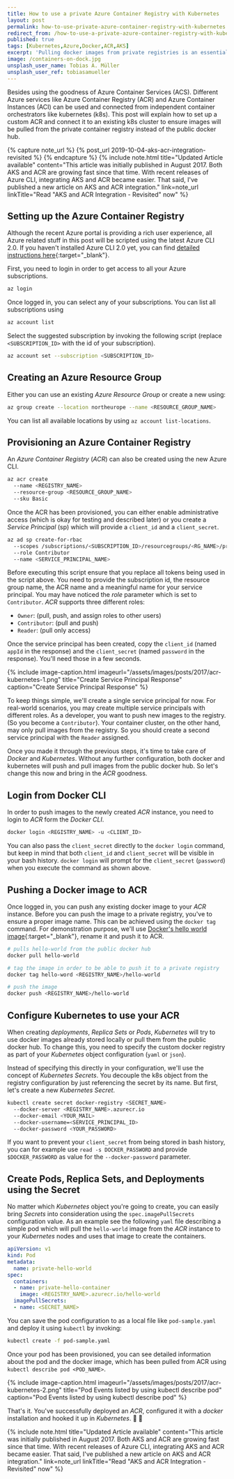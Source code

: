 ```yaml
---
title: How to use a private Azure Container Registry with Kubernetes
layout: post
permalink: how-to-use-private-azure-container-registry-with-kubernetes
redirect_from: /how-to-use-a-private-azure-container-registry-with-kubernetes-9b86e67b93b6
published: true
tags: [Kubernetes,Azure,Docker,ACR,AKS]
excerpt: 'Pulling docker images from private registries is an essential, basic task that you need to do almost every day. This article guides you through the process of integrating Azure Container Registry and Azure Kubernetes Services.'
image: /containers-on-dock.jpg
unsplash_user_name: Tobias A. Müller
unsplash_user_ref: tobiasamueller
---
```


Besides using the goodness of Azure Container Services (ACS). Different Azure services like Azure Container Registry (ACR) and Azure Container Instances (ACI) can be used and connected from independent container orchestrators like kubernetes (k8s). This post will explain how to set up a custom ACR and connect it to an existing k8s cluster to ensure images will be pulled from the private container registry instead of the public docker hub.

{% capture note_url %}
  {% post_url 2019-10-04-aks-acr-integration-revisited %}
{% endcapture %}
{% include note.html title="Updated Article available" content="This article was initially published in August 2017. Both AKS and ACR are growing fast since that time. With recent releases of Azure CLI, integrating AKS and ACR became easier. That said, I've published a new article on AKS and ACR integration." link=note_url linkTitle="Read \"AKS and ACR Integration - Revisited\" now" %}

## Setting up the Azure Container Registry

Although the recent Azure portal is providing a rich user experience, all Azure related stuff in this post will be scripted using the latest Azure CLI 2.0. If you haven't installed Azure CLI 2.0 yet, you can find [detailed instructions here](https://docs.microsoft.com/en-us/cli/azure/overview){:target="_blank"}.

First, you need to login in order to get access to all your Azure subscriptions.

```bash
az login

```

Once logged in, you can select any of your subscriptions. You can list all subscriptions using

```bash
az account list

```

Select the suggested subscription by invoking the following script (replace `<SUBSCRIPTION_ID>` with the id of your subscription).

```bash
az account set --subscription <SUBSCRIPTION_ID>

```

## Creating an Azure Resource Group

Either you can use an existing *Azure Resource Group* or create a new using:

```bash
az group create --location northeurope --name <RESOURCE_GROUP_NAME>

```

You can list all available locations by using `az account list-locations`.

## Provisioning an Azure Container Registry

An *Azure Container Registry* (*ACR*) can also be created using the new Azure CLI.

```bash
az acr create
  --name <REGISTRY_NAME>
  --resource-group <RESOURCE_GROUP_NAME>
  --sku Basic

```

Once the ACR has been provisioned, you can either enable administrative access (which is okay for testing and described later) or you create a *Service Principal* (sp) which will provide a `client_id`  and a `client_secret`.

```bash
az ad sp create-for-rbac
  --scopes /subscriptions/<SUBSCRIPTION_ID>/resourcegroups/<RG_NAME>/providers/Microsoft.ContainerRegistry/registries/<REGISTRY_NAME>
  --role Contributor
  --name <SERVICE_PRINCIPAL_NAME>

```

Before executing this script ensure that you replace all tokens being used in the script above. You need to provide the subscription id, the resource group name, the ACR name and a meaningful name for your service principal. You may have noticed the *role* parameter which is set to `Contributor`. *ACR* supports three different roles:

- `Owner`: (pull, push, and assign roles to other users)
- `Contributor`: (pull and push)
- `Reader`: (pull only access)
  
Once the service principal has been created, copy the `client_id` (named `appId` in the response) and the `client_secret` (named `password` in the response). You'll need those in a few seconds.

{% include image-caption.html imageurl="/assets/images/posts/2017/acr-kubernetes-1.png"
title="Create Service Principal Response" caption="Create Service Principal Response" %}

To keep things simple, we'll create a single service principal for now. For real-world scenarios, you may create multiple service principals with different roles. As a developer, you want to push new images to the registry. (So you become a `Contributor`). Your container cluster, on the other hand, may only pull images from the registry. So you should create a second service principal with the `Reader` assigned. 

Once you made it through the previous steps, it's time to take care of *Docker* and *Kubernetes*. Without any further configuration, both docker and kubernetes will push and pull images from the public docker hub. So let's change this now and bring in the *ACR* goodness.

## Login from Docker CLI

In order to push images to the newly created *ACR* instance, you need to login to *ACR* form the *Docker CLI*.

```bash
docker login <REGISTRY_NAME> -u <CLIENT_ID>

```

You can also pass the `client_secret` directly to the `docker login` command, but keep in mind that both `client_id` and `client_secret` will be visible in your bash history. `docker login` will prompt for the `client_secret` (`password`) when you execute the command as shown above.

## Pushing a Docker image to ACR

Once logged in, you can push any existing docker image to your *ACR* instance. Before you can push the image to a private registry, you've to ensure a proper image name. This can be achieved using the `docker tag` command. For demonstration purpose, we'll use [Docker's hello world image](https://store.docker.com/images/hello-world){:target="_blank"}, rename it and push it to ACR.

```bash
# pulls hello-world from the public docker hub
docker pull hello-world

# tag the image in order to be able to push it to a private registry
docker tag hello-word <REGISTRY_NAME>/hello-world

# push the image
docker push <REGISTRY_NAME>/hello-world

```

## Configure Kubernetes to use your ACR

When creating *deployments*, *Replica Sets* or *Pods*, *Kubernetes* will try to use docker images already stored locally or pull them from the public docker hub. To change this, you need to specify the custom docker registry as part of your *Kubernetes* object configuration (`yaml` or `json`).

Instead of specifying this directly in your configuration, we'll use the concept of *Kubernetes Secrets*. You decouple the k8s object from the registry configuration by just referencing the secret by its name. But first, let's create a new *Kubernetes Secret*.

```bash
kubectl create secret docker-registry <SECRET_NAME>
  --docker-server <REGISTRY_NAME>.azurecr.io
  --docker-email <YOUR_MAIL>
  --docker-username=<SERVICE_PRINCIPAL_ID>
  --docker-password <YOUR_PASSWORD>

```

If you want to prevent your `client_secret` from being stored in bash history, you can for example use `read -s DOCKER_PASSWORD` and provide `$DOCKER_PASSWORD` as value for the `--docker-password` parameter.

## Create Pods, Replica Sets, and Deployments using the Secret

No matter which *Kubernetes* object you're going to create, you can easily bring *Secrets* into consideration using the `spec.imagePullSecrets` configuration value. As an example see the following `yaml` file describing a simple pod which will pull the `hello-world` image from the *ACR* instance to your *Kubernetes* nodes and uses that image to create the containers.

```yaml
apiVersion: v1
kind: Pod
metadata:
  name: private-hello-world
spec:
  containers:
  - name: private-hello-container
    image: <REGISTRY_NAME>.azurecr.io/hello-world
  imagePullSecrets:
  - name: <SECRET_NAME>

```

You can save the pod configuration to as a local file like `pod-sample.yaml` and deploy it using `kubectl` by invoking:

```bash
kubectl create -f pod-sample.yaml

```

Once your pod has been provisioned, you can see detailed information about the pod and the docker image, which has been pulled from ACR using `kubectl describe pod <POD_NAME>`.

{% include image-caption.html imageurl="/assets/images/posts/2017/acr-kubernetes-2.png"
title="Pod Events listed by using kubectl describe pod" caption="Pod Events listed by using kubectl describe pod" %}

That's it. You've successfully deployed an *ACR*, configured it with a *docker* installation and hooked it up in *Kubernetes*. 🤘 🚀

{% include note.html title="Updated Article available" content="This article was initially published in August 2017. Both AKS and ACR are growing fast since that time. With recent releases of Azure CLI, integrating AKS and ACR became easier. That said, I've published a new article on AKS and ACR integration." link=note_url linkTitle="Read \"AKS and ACR Integration - Revisited\" now" %}
